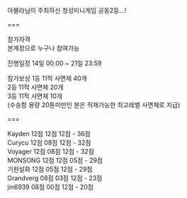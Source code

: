아몰라님이 주최하신 청성미니게임 공동2등...!  

===  

참가자격  
본계정으로 누구나 참여가능  

진행일정
14일 00:00 ~ 21일 23:59  

참가보상
1등 11적 사면체 40개  
2등 11적 사면체 20개  
3등 11적 사면체 10개  
(수송함 용량 20톤미만인 분은 적재가능한 최고레벨 사면체로 지급)  

===  

Kayden         12점 12점 12점 - 36점  
Curycu         12점 08점 12점 - 32점  
Voyager        12점 08점 12점 - 32점  
MONSONG        12점 12점 05점 - 29점  
기원설화       12점 05점 12점 - 29점  
Grandverg      08점 03점 12점 - 23점  
jin6939        08점 00점 12점 - 20점   
